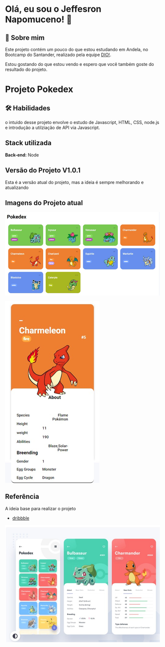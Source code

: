 
# Olá, eu sou o Jeffesron Napomuceno! 👋


## 🚀 Sobre mim
Este projeto contém um pouco do que estou estudando em Andela, no Bootcamp do Santander, realizado pela equipe [DIO!](https://web.dio.me/track/bf7abb82-1324-4074-9949-f474a1a911fe).

Estou gostando do que estou vendo e espero que você também goste do resultado do projeto.


# Projeto Pokedex


## 🛠 Habilidades
o intuido desse projeto envolve o estudo de 
Javascript, HTML, CSS, node.js e introdução a utilziação de API via Javascript.


## Stack utilizada
**Back-end:** Node

## Versão do Projeto V1.0.1

Esta é a versão atual do projeto, mas a ideia é sempre melhorando e atualizando
## Imagens do Projeto atual

![Listagem da Pokedex](assets/.idea/pokedex.jpeg)

![Card Pokemon](assets/.idea/card_pokemon.jpeg)



## Referência

A ideia base para realizar o projeto
 - [dribbble](https://dribbble.com/shots/6540871-Pokedex-App)

![Card Pokemon Original](assets/.idea/Ideia_base.jpeg)
